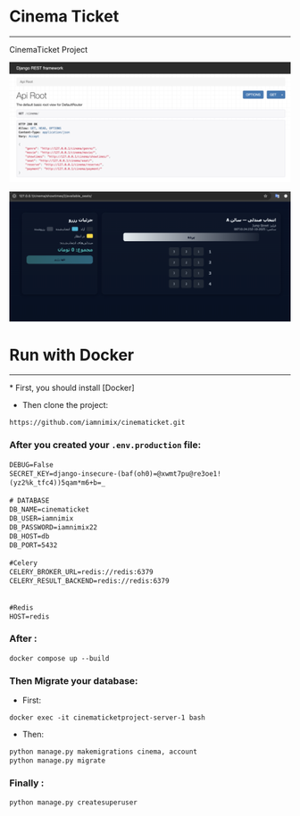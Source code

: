 # Cinema Ticket
<hr>

CinemaTicket Project
<p align="center">
  <img src="1.png" alt="Image" />
</p>
<p align="center">
  <img src="2.png" alt="Image" />
</p>

# Run with Docker
<hr>
* First, you should install [Docker] <br>

* Then clone the project:
```
https://github.com/iamnimix/cinematicket.git
```


### After you created your ```.env.production``` file:

```commandline
DEBUG=False
SECRET_KEY=django-insecure-(baf(oh0)=@xwmt7pu@re3oe1!(yz2%k_tfc4))5qam*m6+b=_

# DATABASE
DB_NAME=cinematicket
DB_USER=iamnimix
DB_PASSWORD=iamnimix22
DB_HOST=db
DB_PORT=5432

#Celery
CELERY_BROKER_URL=redis://redis:6379
CELERY_RESULT_BACKEND=redis://redis:6379


#Redis
HOST=redis
```
### After :
```
docker compose up --build
```

### Then Migrate your database:
* First:
```
docker exec -it cinematicketproject-server-1 bash
```
* Then:
```
python manage.py makemigrations cinema, account
python manage.py migrate
```

### Finally :
```
python manage.py createsuperuser
```